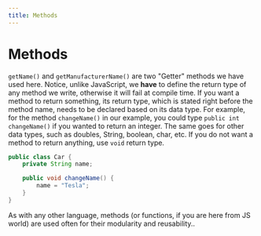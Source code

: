 ```yaml
---
title: Methods
---
```

# Methods

`getName()` and `getManufacturerName()` are two "Getter" methods we have used here. Notice, unlike JavaScript, we **have** to define the return type of any method we write, otherwise it will fail at compile time. If you want a method to return something, its return type, which is stated right before the method name, needs to be declared based on its data type. For example, for the method `changeName()` in our example, you could type `public int changeName()` if you wanted to return an integer. The same goes for other data types, such as doubles, String, boolean, char, etc. If you do not want a method to return anything, use `void` return type.

```java
public class Car {
    private String name;

    public void changeName() {
        name = "Tesla";
    }
}
```

As with any other language, methods (or functions, if you are here from JS world) are used often for their modularity and reusability..
